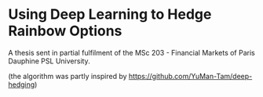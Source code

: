 # Using Deep Learning to Hedge Rainbow Options

A thesis sent in partial fulfilment of the MSc 203 - Financial Markets of Paris Dauphine PSL University.

(the algorithm was partly inspired by https://github.com/YuMan-Tam/deep-hedging)
